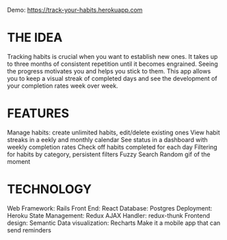 Demo: https://track-your-habits.herokuapp.com

# THE IDEA
Tracking habits is crucial when you want to establish new ones. It takes up to three months of consistent repetition until it becomes engrained. Seeing the progress motivates you and helps you stick to them. This app allows you to keep a visual streak of completed days and see the development of your completion rates week over week.


# FEATURES
Manage habits: create unlimited habits, edit/delete existing ones
View habit streaks in a eekly and monthly calendar
See status in a dashboard with weekly completion rates
Check off habits completed for each day
Filtering for habits by category, persistent filters
Fuzzy Search
Random gif of the moment


# TECHNOLOGY
Web Framework: Rails
Front End: React
Database: Postgres
Deployment: Heroku
State Management: Redux
AJAX Handler: redux-thunk
Frontend design: Semantic
Data visualization: Recharts
Make it a mobile app that can send reminders

